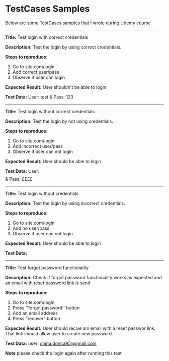 # TestCases Samples

Below are some TestCases samples that I wrote during Udemy course

---------------

**Title:**
Test login with correct credentials

**Description:**
Test the login by using correct credentials.

**Steps to reproduce:**
1. Go to site.com/login
2. Add correct user/pass
3. Observe if user can login

**Expected Result:**
User shouldn't be able to login

**Test Data:**
User: test & Pass: 123

--------------------

**Title:**
Test login without correct credentials

**Description:**
Test the login by not using credentials.

**Steps to reproduce:**
1. Go to site.com/login
2. Add incorrect user/pass
3. Observe if user can not login

**Expected Result:**
User should be able to login

**Test Data:**
User: $$$$ & Pass: ££££

-------------------

**Title:**
Test login without credentials

**Description:**
Test the login by using incorrect credentials.

**Steps to reproduce:**
1. Go to site.com/login
2. Add no user/pass
3. Observe if user can not login

**Expected Result:**
User should be able to login

**Test Data:**


--------------------------------

**Title:**
Test forgot password functionality

**Description:**
Check if forgot password functionality works as expected and an email with reset password link is send

**Steps to reproduce:**
1. Go to site.com/login
2. Press ''forgot password'' button
3. Add an email address
4. Press "recover" button

**Expected Result:**
User should recive am email with a reset passwor link. That link should allow user to create new password.

**Test Data:**
user: diana.donca95@gmail.com

**Note**
please check the login again after running this test
